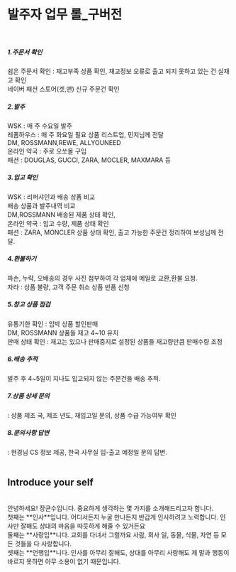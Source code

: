 ﻿<h1> 발주자 업무 롤_구버전 </h1><br>

<h5>1.주문서 확인<br></h5>
  쉽온 주문서 확인 : 재고부족 상품 확인, 재고정보 오류로 출고 되지 못하고 있는 건 실재고 확인<br>
  네이버 패션 스토어(겟,맨) 신규 주문건 확인<br>
<h5>2.발주<br></h5>
  WSK : 매 주 수요일 발주<br> 
  레폼하우스 : 매 주 화요일 필요 상품 리스트업, 민지님께 전달<br>
  DM, ROSSMANN,REWE, ALLYOUNEED<br>
  온라인 약국 : 주로 오쏘몰 구입<br>
  패션 : DOUGLAS, GUCCI, ZARA, MOCLER, MAXMARA 등<br>
<h5>3.입고 확인<br></h5>
  WSK :  리퍼샤인과 배송 상품 비교<br> 
           배송 상품과 발주내역 비교<br>
  DM,ROSSMANN 배송된 제품 상태 확인,<br>
  온라인 약국 : 입고 수량, 제품 상태 확인<br>
  패션 : ZARA, MONCLER 상품 상태 확인, 출고 가능한 주문건 정리하여 보성님께 전달.<br>
<h5>4.환불하기<br></h5>
  파손, 누락, 오배송의 경우 사진 첨부하여 각 업체에 메일로 교환,환불 요청.<br>
  자라 : 상품 불량, 고객 주문 취소 상품  반품 신청<br>
<h5>5.창고 상품 점검<br></h5>
  유통기한 확인 : 임박 상품 할인판매<br>
  DM, ROSSMANN 상품들 재고 4~10 유지<br>
  판매 상태 확인 : 재고는 있으나 판매중지로 설정된 상품들 재고량만큼 판매수량 조정<br>
<h5>6.배송 추적<br></h5>
  발주 후 4~5일이 지나도 입고되지 않는 주문건들 배송 추적.<br>
<h5>7.상품 상세 문의</h5> : 상품 제조 국, 제조 년도, 재입고일 문의, 상품 수급 가능여부 확인<br></h5>
<h5>8.문의사항 답변</h5> : 현경님 CS 정보 제공, 한국 사무실 입-출고 예정일 문의 답변.<br>
<Br>
<H2> Introduce your self </H2> <br>
안녕하세요! 장균수입니다. 중요하게 생각하는 몇 가지를 소개해드리고자 합니다.<br>
첫째는 **인사**입니다. 어디서든지 누굴 만나든지 반갑게 인사하려고 노력합니다. 인사만 잘해도 상대의 마음을 따듯하게 해줄 수 있거든요<br> 
둘째는 **사랑입**니다. 교회를 다녀서 그럴까요 사람, 회사 일, 동물, 식물, 자연 등 모든 것들을 다 사랑합니다.<br>
셋째는 **언행입**니다. 인사를 아무리 잘해도, 상대를 아무리 사랑해도 제 말과 행동이 바르지 못하면 아무 소용이 없기 때문입니다.<br>

